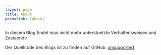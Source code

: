 ```yaml
---
layout: page
title: About
permalink: /about/
---
```


In diesem Blog findet man nicht mehr unterstuetzte Verhaltensweisen und Zustaende

Der Quellcode des Blogs ist zu finden auf GitHub:
[unsupported](https://github.com/eumel8/unsupported)

[jekyll-organization]: https://github.com/jekyll

